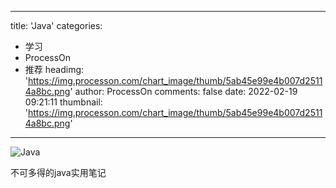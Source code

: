 
---
title: 'Java'
categories: 
 - 学习
 - ProcessOn
 - 推荐
headimg: 'https://img.processon.com/chart_image/thumb/5ab45e99e4b007d25114a8bc.png'
author: ProcessOn
comments: false
date: 2022-02-19 09:21:11
thumbnail: 'https://img.processon.com/chart_image/thumb/5ab45e99e4b007d25114a8bc.png'
---

<div>   
<img class="thumb" alt="Java" src="https://img.processon.com/chart_image/thumb/5ab45e99e4b007d25114a8bc.png" referrerpolicy="no-referrer">
<p>不可多得的java实用笔记</p>  
</div>
            